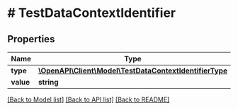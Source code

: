 # # TestDataContextIdentifier

## Properties

Name | Type | Description | Notes
------------ | ------------- | ------------- | -------------
**type** | [**\OpenAPI\Client\Model\TestDataContextIdentifierType**](TestDataContextIdentifierType.md) |  | [optional]
**value** | **string** |  | [optional]

[[Back to Model list]](../../README.md#models) [[Back to API list]](../../README.md#endpoints) [[Back to README]](../../README.md)
